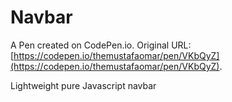 # Navbar

A Pen created on CodePen.io. Original URL: [https://codepen.io/themustafaomar/pen/VKbQyZ](https://codepen.io/themustafaomar/pen/VKbQyZ).

Lightweight pure Javascript navbar